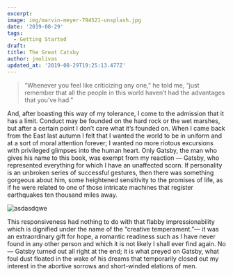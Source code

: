 ```yaml
---
excerpt:
image: img/marvin-meyer-794521-unsplash.jpg
date: '2019-08-29'
tags:
  - Getting Started
draft:
title: The Great Catsby
author: jmolivas
updated_at: '2019-08-29T19:25:13.477Z'
---
```

> “Whenever you feel like criticizing any one,” he told me, “just remember that all the people in this world haven’t had the advantages that you’ve had.”

And, after boasting this way of my tolerance, I come to the admission that it has a limit. Conduct may be founded on the hard rock or the wet marshes, but after a certain point I don’t care what it’s founded on. When I came back from the East last autumn I felt that I wanted the world to be in uniform and at a sort of moral attention forever; I wanted no more riotous excursions with privileged glimpses into the human heart. Only Gatsby, the man who gives his name to this book, was exempt from my reaction — Gatsby, who represented everything for which I have an unaffected scorn. If personality is an unbroken series of successful gestures, then there was something gorgeous about him, some heightened sensitivity to the promises of life, as if he were related to one of those intricate machines that register earthquakes ten thousand miles away. 



![asdasdqwe](great-catsby.jpg)

This responsiveness had nothing to do with that flabby impressionability which is dignified under the name of the “creative temperament.”— it was an extraordinary gift for hope, a romantic readiness such as I have never found in any other person and which it is not likely I shall ever find again. No — Gatsby turned out all right at the end; it is what preyed on Gatsby, what foul dust floated in the wake of his dreams that temporarily closed out my interest in the abortive sorrows and short\-winded elations of men.
